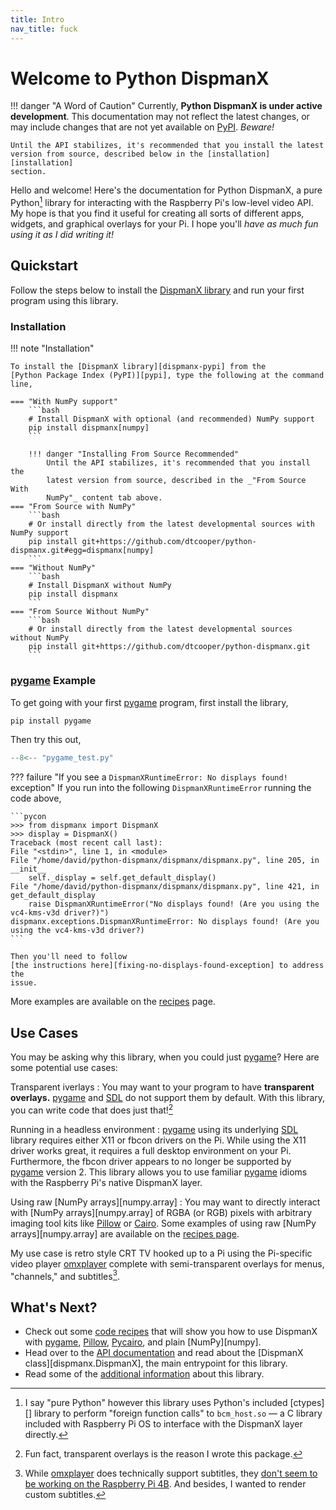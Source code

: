 ```yaml
---
title: Intro
nav_title: fuck
---
```


# Welcome to Python DispmanX

!!! danger "A Word of Caution"
    Currently, **Python DispmanX is under active development**. This
    documentation may not reflect the latest changes, or may include changes
    that are not yet available on [PyPI]. _Beware!_

    Until the API stabilizes, it's recommended that you install the latest
    version from source, described below in the [installation][installation]
    section.

Hello and welcome! Here's the documentation for Python DispmanX, a pure
Python[^1] library for interacting with the Raspberry Pi's low-level video API.
My hope is that you find it useful for creating all sorts of different apps,
widgets, and graphical overlays for your Pi. I hope you'll _have as much fun
using it as I did writing it!_

## Quickstart

Follow the steps below to install the [DispmanX library][dispmanx-pypi] and run
your first program using this library.

### Installation

!!! note "Installation"

    To install the [DispmanX library][dispmanx-pypi] from the
    [Python Package Index (PyPI)][pypi], type the following at the command line,

    === "With NumPy support"
        ```bash
        # Install DispmanX with optional (and recommended) NumPy support
        pip install dispmanx[numpy]
        ```

        !!! danger "Installing From Source Recommended"
            Until the API stabilizes, it's recommended that you install the
            latest version from source, described in the _"From Source With
            NumPy"_ content tab above.
    === "From Source with NumPy"
        ```bash
        # Or install directly from the latest developmental sources with NumPy support
        pip install git+https://github.com/dtcooper/python-dispmanx.git#egg=dispmanx[numpy]
        ```
    === "Without NumPy"
        ```bash
        # Install DispmanX without NumPy
        pip install dispmanx
        ```
    === "From Source Without NumPy"
        ```bash
        # Or install directly from the latest developmental sources without NumPy
        pip install git+https://github.com/dtcooper/python-dispmanx.git
        ```

### [pygame] Example

To get going with your first [pygame] program, first install the library,

```bash
pip install pygame
```

Then try this out,

```python title="pygame_test.py"
--8<-- "pygame_test.py"
```

??? failure "If you see a `DispmanXRuntimeError: No displays found!` exception"
    If you run into the following  `DispmanXRuntimeError` running the code
    above,

    ```pycon
    >>> from dispmanx import DispmanX
    >>> display = DispmanX()
    Traceback (most recent call last):
    File "<stdin>", line 1, in <module>
    File "/home/david/python-dispmanx/dispmanx/dispmanx.py", line 205, in __init__
        self._display = self.get_default_display()
    File "/home/david/python-dispmanx/dispmanx/dispmanx.py", line 421, in get_default_display
        raise DispmanXRuntimeError("No displays found! (Are you using the vc4-kms-v3d driver?)")
    dispmanx.exceptions.DispmanXRuntimeError: No displays found! (Are you using the vc4-kms-v3d driver?)
    ```

    Then you'll need to follow
    [the instructions here][fixing-no-displays-found-exception] to address the
    issue.


More examples are available on the [recipes](recipes.md) page.

## Use Cases

You may be asking why this library, when you could just [pygame]? Here are some
potential use cases:

Transparent iverlays
:   You may want to your program to have **transparent overlays.** [pygame] and
    [SDL] do not support them by default. With this library, you can write code
    that does just that![^2]

Running in a headless environment
:   [pygame] using its underlying [SDL] library requires either X11 or fbcon
    drivers on the Pi. While using the X11 driver works great, it requires a
    full desktop environment on your Pi. Furthermore, the fbcon driver appears
    to no longer be supported by [pygame] version 2. This library allows you to
    use familiar [pygame] idioms with the Raspberry Pi's native DispmanX layer.

Using raw [NumPy arrays][numpy.array]
:   You may want to directly interact with [NumPy arrays][numpy.array] of RGBA
    (or RGB) pixels with arbitrary imaging tool kits like [Pillow] or
    [Cairo][pycairo]. Some examples of using raw [NumPy arrays][numpy.array] are
    available on the [recipes page](recipes.md).

My use case is retro style CRT TV hooked up to a Pi using the Pi-specific video
player [omxplayer][omxplayer] complete with semi-transparent overlays for
menus, "channels," and subtitles[^3].

## What's Next?

* Check out some [code recipes](recipes.md) that will show you how to use
    DispmanX with [pygame], [Pillow], [Pycairo], and plain [NumPy][numpy].
* Head over to the [API documentation](api.md) and read about the
    [DispmanX class][dispmanx.DispmanX], the main entrypoint for this library.
* Read some of the [additional information](more-info.md) about this library.

[^1]: I say "pure Python" however this library uses Python's included [ctypes][]
    library to perform "foreign function calls" to `bcm_host.so` &mdash; a C
    library included with Raspberry Pi OS to interface with the DispmanX layer
    directly.
[^2]: Fun fact, transparent overlays is the reason I wrote this package.
[^3]: While [omxplayer] does technically support subtitles, they
    [don't seem to be working on the Raspberry Pi 4B][omxplayer-subtitles-bug].
    And besides, I wanted to render custom subtitles.


[dispmanx-pypi]: https://pypi.org/project/dispmanx/
[omxplayer-subtitles-bug]: https://github.com/popcornmix/omxplayer/issues/736
[omxplayer]: https://github.com/popcornmix/omxplayer
[pi-os]: https://www.raspberrypi.com/software/
[pillow]: https://pillow.readthedocs.io/
[pip]: https://pip.pypa.io/
[pycairo]: https://pycairo.readthedocs.io/
[pygame]: https://www.pygame.org/docs/
[pypi]: https://pypi.org/
[sdl]: https://www.libsdl.org/

